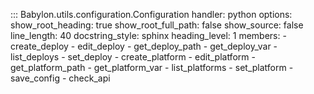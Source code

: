 ::: Babylon.utils.configuration.Configuration
    handler: python
    options:
       show_root_heading: true
       show_root_full_path: false
       show_source: false
       line_length: 40
       docstring_style: sphinx
       heading_level: 1
       members:
          - create_deploy
          - edit_deploy
          - get_deploy_path
          - get_deploy_var
          - list_deploys
          - set_deploy
          - create_platform
          - edit_platform
          - get_platform_path
          - get_platform_var
          - list_platforms
          - set_platform
          - save_config
          - check_api
